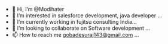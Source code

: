 - 👋 Hi, I’m @Modihater
- 👀 I’m interested in salesforce development, java developer ...
- 🌱 I’m currently working in fujitsu consulting India...
- 💞️ I’m looking to collaborate on Software development ...
- 📫 How to reach me gobadesuraj143@gmail.com ...

<!---
Modihater/Modihater is a ✨ special ✨ repository because its `README.md` (this file) appears on your GitHub profile.
You can click the Preview link to take a look at your changes.
--->
